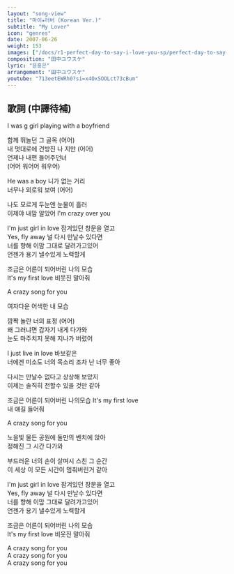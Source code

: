```yaml
---
layout: "song-view"
title: "마이★러버 (Korean Ver.)"
subtitle: "My Lover"
icon: "genres"
date: 2007-06-26
weight: 153
images: ["/docs/r1-perfect-day-to-say-i-love-you-sp/perfect-day-to-say-i-love-you-sp.jpg"]
composition: "田中ユウスケ"
lyric: "윤홍은"
arrangement: "田中ユウスケ"
youtube: "713eetEWRh0?si=x4OxSOOLct73cBum"
---
```


## 歌詞 (中譯待補)

I was g girl playing with a boyfriend  

함께 뛰놀던 그 골목 (어어)  
내 멋대로에 건방진 나 지만 (어어)  
언제나 내편 들어주던너  
(어어 워어어 워우어)  

He was a boy 니가 없는 거리  
너무나 외로워 보여 (어어)  

나도 모르게 두눈엔 눈물이 흘러  
이제야 내맘 알았어 I'm crazy over you  

I'm just girl in love 잠겨있던 창문을 열고  
Yes, fly away 널 다시 만날수 있다면  
너를 향해 이맘 그대로 달려가고있어  
언젠가 용기 낼수있게 노력할게  

조금은 어른이 되어버린 나의 모습  
It's my first love 비웃진 말아줘  

A crazy song for you  

여자다운 어색한 내 모습  

깜짝 놀란 너의 표정 (어어)  
왜 그러냐면 갑자기 내게 다가와  
눈도 마주치지 못해 지나가 버렸어  

I just live in love 바보같은  
너에겐 미소도 너의 목소리 조차 난 너무 좋아  

다시는 만날수 없다고 상상해 보았지  
이제는 솔직히 전할수 있을 것만 같아  

조금은 어른이 되어버린 나의모습 It's my first love  
내 얘길 들어줘  

A crazy song for you  

노을빛 물든 공원에 둘만의 벤치에 앉아  
정해진 그 시간 다가와  

부드러운 너의 손이 살며시 스친 그 순간  
이 세상 이 모든 시간이 멈춰버린거 같아  

I'm just girl in love 잠겨있던 창문을 열고  
Yes, fly away 널 다시 만날수 있다면  
너를 향해 이맘 그대로 달려가고있어  
언젠가 용기 낼수있게 노력할게  

조금은 어른이 되어버린 나의 모습  
It's my first love 비웃진 말아줘  

A crazy song for you  
A crazy song for you  
A crazy song for you  
